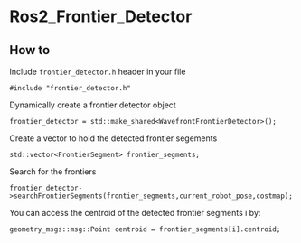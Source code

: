 # Ros2_Frontier_Detector
## How to
Include `frontier_detector.h` header in your file
```
#include "frontier_detector.h"
```
Dynamically create a frontier detector object
```
frontier_detector = std::make_shared<WavefrontFrontierDetector>();
```
Create a vector to hold the detected frontier segements
```
std::vector<FrontierSegment> frontier_segments;
```
Search for the frontiers
```
frontier_detector->searchFrontierSegments(frontier_segments,current_robot_pose,costmap);
```
You can access the centroid of the detected frontier segments i by:
```
geometry_msgs::msg::Point centroid = frontier_segments[i].centroid;
```



